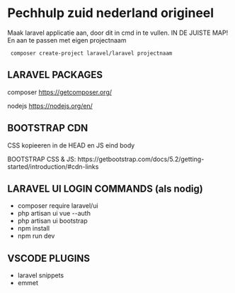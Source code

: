 <h1> Pechhulp zuid nederland origineel </h1>

<p>Maak laravel applicatie aan, door dit in cmd in te vullen. IN DE JUISTE MAP! En aan te passen met eigen projectnaam</p>
<code> composer create-project laravel/laravel projectnaam </code>

<h2> LARAVEL PACKAGES </h2>

composer
https://getcomposer.org/

nodejs
https://nodejs.org/en/

<h2> BOOTSTRAP CDN </h2>


<p>CSS kopieeren in de HEAD en JS eind body</p>
BOOTSTRAP CSS & JS: https://getbootstrap.com/docs/5.2/getting-started/introduction/#cdn-links


<h2> LARAVEL UI LOGIN COMMANDS (als nodig)</h2>

- composer require laravel/ui
- php artisan ui vue --auth
- php artisan ui bootstrap
- npm install
- npm run dev

<h2> VSCODE PLUGINS </h2>

- laravel snippets
- emmet

